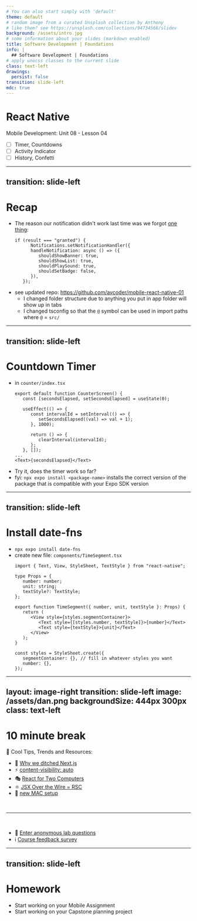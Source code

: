 ```yaml
---
# You can also start simply with 'default'
theme: default
# random image from a curated Unsplash collection by Anthony
# like them? see https://unsplash.com/collections/94734566/slidev
background: /assets/intro.jpg
# some information about your slides (markdown enabled)
title: Software Development | Foundations
info: |
  ## Software Development | Foundations
# apply unocss classes to the current slide
class: text-left
drawings:
  persist: false
transition: slide-left
mdc: true
---
```


# React Native
Mobile Development: Unit 08 - Lesson 04

- [ ] Timer, Countdowns
- [ ] Activity Indicator 
- [ ] History, Confetti

<div class="abs-br m-6 text-xl">
  <a href="https://github.com/slidevjs/slidev" target="_blank" class="slidev-icon-btn">
    <carbon:logo-github />
  </a>
</div>

<!--
-->

---
transition: slide-left
---

# Recap
- The reason our notification didn't work last time was we forgot [one thing](https://unit08-lesson03.netlify.app/22):
   ```tsx
   if (result === "granted") {
         Notifications.setNotificationHandler({
         handleNotification: async () => ({
            shouldShowBanner: true,
            shouldShowList: true,
            shouldPlaySound: true,
            shouldSetBadge: false,
         }),
      });
   ```
- see updated repo: https://github.com/avcoder/mobile-react-native-01
   - I changed folder structure due to anything you put in app folder will show up in tabs
   - I changed tsconfig so that the `@` symbol can be used in import paths where `@` = `src/`

---
transition: slide-left
---

# Countdown Timer

- in `counter/index.tsx`
   ```tsx
   export default function CounterScreen() {
      const [secondsElapsed, setSecondsElapsed] = useState(0);

      useEffect(() => {
         const intervalId = setInterval(() => {
            setSecondsElapsed((val) => val + 1);
         }, 1000);
         
         return () => {
            clearInterval(intervalId);
         };
      }, []);
   ...
   <Text>{secondsElapsed}</Text>
   ```
- Try it, does the timer work so far?
- fyi: `npx expo install <package-name>` installs the correct version of the package that is compatible with your Expo SDK version

---
transition: slide-left
---

# Install date-fns

- `npx expo install date-fns`
- create new file: `components/TimeSegment.tsx`
   ```tsx
   import { Text, View, StyleSheet, TextStyle } from "react-native";

   type Props = {
      number: number;
      unit: string;
      textStyle?: TextStyle;
   };

   export function TimeSegment({ number, unit, textStyle }: Props) {
      return (
         <View style={styles.segmentContainer}>
            <Text style={[styles.number, textStyle]}>{number}</Text>
            <Text style={textStyle}>{unit}</Text>
         </View>
      );
   }

   const styles = StyleSheet.create({
      segmentContainer: {}, // fill in whatever styles you want
      number: {},
   });
   ```

---
layout: image-right
transition: slide-left
image: /assets/dan.png
backgroundSize: 444px 300px
class: text-left
---

# 10 minute break

🍦 Cool Tips, Trends and Resources:
- 🪏 [Why we ditched Next.js](https://northflank.com/blog/why-we-ditched-next-js-and-never-looked-back)
- ⚡ [content-visibility: auto](https://cekrem.github.io/posts/content-visibility-auto-performance/)
- 🎭 [React for Two Computers](https://www.youtube.com/watch?v=ozI4V_29fj4)
- ⚛️ [JSX Over the Wire = RSC](https://overreacted.io/jsx-over-the-wire/)
- 🍎 [new MAC setup](https://www.swyx.io/new-mac-setup)


<br>
<hr>
<br>

- 🧪 [Enter anonymous lab questions](https://docs.google.com/forms/d/e/1FAIpQLSevvGARdHQikso-uLqFCO481MABKE5HofuSrlzEPMNQ2ZLykw/viewform?usp=dialog)
- ℹ️ [Course feedback survey](https://circuitstream.typeform.com/to/ZoyYk7px#course_id=SoftwareAN&instructor=9514)


---
transition: slide-left
---

# Homework

- Start working on your Mobile Assignment 
- Start working on your Capstone planning project